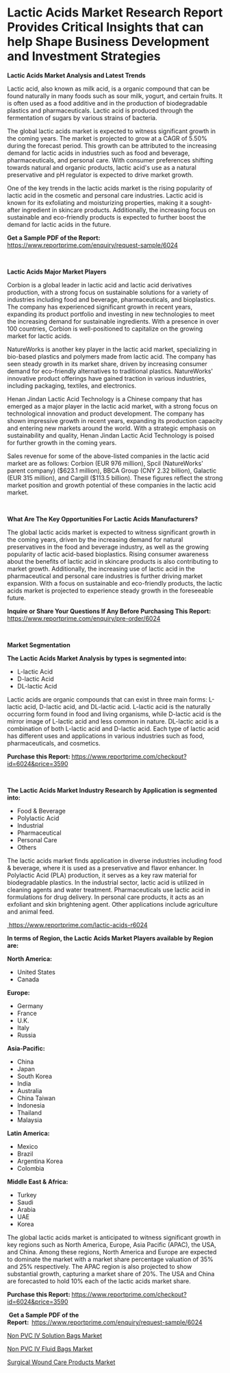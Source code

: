 <p><h1>Lactic Acids Market Research Report Provides Critical Insights that can help Shape Business Development and Investment Strategies</h1></p><p><strong>Lactic Acids Market Analysis and Latest Trends</strong></p>
<p><p>Lactic acid, also known as milk acid, is a organic compound that can be found naturally in many foods such as sour milk, yogurt, and certain fruits. It is often used as a food additive and in the production of biodegradable plastics and pharmaceuticals. Lactic acid is produced through the fermentation of sugars by various strains of bacteria.</p><p>The global lactic acids market is expected to witness significant growth in the coming years. The market is projected to grow at a CAGR of 5.50% during the forecast period. This growth can be attributed to the increasing demand for lactic acids in industries such as food and beverage, pharmaceuticals, and personal care. With consumer preferences shifting towards natural and organic products, lactic acid's use as a natural preservative and pH regulator is expected to drive market growth.</p><p>One of the key trends in the lactic acids market is the rising popularity of lactic acid in the cosmetic and personal care industries. Lactic acid is known for its exfoliating and moisturizing properties, making it a sought-after ingredient in skincare products. Additionally, the increasing focus on sustainable and eco-friendly products is expected to further boost the demand for lactic acids in the future.</p></p>
<p><strong>Get a Sample PDF of the Report:&nbsp;</strong> <a href="https://www.reportprime.com/enquiry/request-sample/6024">https://www.reportprime.com/enquiry/request-sample/6024</a></p>
<p>&nbsp;</p>
<p><strong>Lactic Acids Major Market Players</strong></p>
<p><p>Corbion is a global leader in lactic acid and lactic acid derivatives production, with a strong focus on sustainable solutions for a variety of industries including food and beverage, pharmaceuticals, and bioplastics. The company has experienced significant growth in recent years, expanding its product portfolio and investing in new technologies to meet the increasing demand for sustainable ingredients. With a presence in over 100 countries, Corbion is well-positioned to capitalize on the growing market for lactic acids.</p><p>NatureWorks is another key player in the lactic acid market, specializing in bio-based plastics and polymers made from lactic acid. The company has seen steady growth in its market share, driven by increasing consumer demand for eco-friendly alternatives to traditional plastics. NatureWorks' innovative product offerings have gained traction in various industries, including packaging, textiles, and electronics.</p><p>Henan Jindan Lactic Acid Technology is a Chinese company that has emerged as a major player in the lactic acid market, with a strong focus on technological innovation and product development. The company has shown impressive growth in recent years, expanding its production capacity and entering new markets around the world. With a strategic emphasis on sustainability and quality, Henan Jindan Lactic Acid Technology is poised for further growth in the coming years.</p><p>Sales revenue for some of the above-listed companies in the lactic acid market are as follows: Corbion (EUR 976 million), Spcil (NatureWorks' parent company) ($623.1 million), BBCA Group (CNY 2.32 billion), Galactic (EUR  315 million), and Cargill ($113.5 billion). These figures reflect the strong market position and growth potential of these companies in the lactic acid market.</p></p>
<p>&nbsp;</p>
<p><strong>What Are The Key Opportunities For Lactic Acids Manufacturers?</strong></p>
<p><p>The global lactic acids market is expected to witness significant growth in the coming years, driven by the increasing demand for natural preservatives in the food and beverage industry, as well as the growing popularity of lactic acid-based bioplastics. Rising consumer awareness about the benefits of lactic acid in skincare products is also contributing to market growth. Additionally, the increasing use of lactic acid in the pharmaceutical and personal care industries is further driving market expansion. With a focus on sustainable and eco-friendly products, the lactic acids market is projected to experience steady growth in the foreseeable future.</p></p>
<p><strong>Inquire or Share Your Questions If Any Before Purchasing This Report:</strong> <a href="https://www.reportprime.com/enquiry/pre-order/6024">https://www.reportprime.com/enquiry/pre-order/6024</a></p>
<p>&nbsp;</p>
<p><strong>Market Segmentation</strong></p>
<p><strong>The Lactic Acids Market Analysis by types is segmented into:</strong></p>
<p><ul><li>L-lactic Acid</li><li>D-lactic Acid</li><li>DL-lactic Acid</li></ul></p>
<p><p>Lactic acids are organic compounds that can exist in three main forms: L-lactic acid, D-lactic acid, and DL-lactic acid. L-lactic acid is the naturally occurring form found in food and living organisms, while D-lactic acid is the mirror image of L-lactic acid and less common in nature. DL-lactic acid is a combination of both L-lactic acid and D-lactic acid. Each type of lactic acid has different uses and applications in various industries such as food, pharmaceuticals, and cosmetics.</p></p>
<p><strong>Purchase this Report:&nbsp;</strong><a href="https://www.reportprime.com/checkout?id=6024&price=3590">https://www.reportprime.com/checkout?id=6024&price=3590</a></p>
<p>&nbsp;</p>
<p><strong>The Lactic Acids Market Industry Research by Application is segmented into:</strong></p>
<p><ul><li>Food & Beverage</li><li>Polylactic Acid</li><li>Industrial</li><li>Pharmaceutical</li><li>Personal Care</li><li>Others</li></ul></p>
<p><p>The lactic acids market finds application in diverse industries including food & beverage, where it is used as a preservative and flavor enhancer. In Polylactic Acid (PLA) production, it serves as a key raw material for biodegradable plastics. In the industrial sector, lactic acid is utilized in cleaning agents and water treatment. Pharmaceuticals use lactic acid in formulations for drug delivery. In personal care products, it acts as an exfoliant and skin brightening agent. Other applications include agriculture and animal feed.</p></p>
<p><a href="https://www.reportprime.com/lactic-acids-r6024">&nbsp;https://www.reportprime.com/lactic-acids-r6024</a></p>
<p><strong>In terms of Region, the Lactic Acids Market Players available by Region are:</strong></p>
<p>
    <p> <strong> North America: </strong>
        <ul>
            <li>United States</li>
            <li>Canada</li>
        </ul>
        </p> 
    <p> <strong> Europe: </strong>
        <ul>
            <li>Germany</li>
            <li>France</li>
            <li>U.K.</li>
            <li>Italy</li>
            <li>Russia</li>
        </ul>
        </p> 
    <p> <strong> Asia-Pacific: </strong>
        <ul>
            <li>China</li>
            <li>Japan</li>
            <li>South Korea</li>
            <li>India</li>
            <li>Australia</li>
            <li>China Taiwan</li>
            <li>Indonesia</li>
            <li>Thailand</li>
            <li>Malaysia</li>
        </ul>
        </p> 
    <p> <strong> Latin America: </strong>
        <ul>
            <li>Mexico</li>
            <li>Brazil</li>
            <li>Argentina Korea</li>
            <li>Colombia</li>
        </ul>
        </p> 
    <p> <strong> Middle East & Africa: </strong>
        <ul>
            <li>Turkey</li>
            <li>Saudi</li>
            <li>Arabia</li>
            <li>UAE</li>
            <li>Korea</li>
        </ul>
    </p>
    </p>
<p><p>The global lactic acids market is anticipated to witness significant growth in key regions such as North America, Europe, Asia Pacific (APAC), the USA, and China. Among these regions, North America and Europe are expected to dominate the market with a market share percentage valuation of 35% and 25% respectively. The APAC region is also projected to show substantial growth, capturing a market share of 20%. The USA and China are forecasted to hold 10% each of the lactic acids market share.</p></p>
<p><strong>Purchase this Report: </strong><a href="https://www.reportprime.com/checkout?id=6024&price=3590">https://www.reportprime.com/checkout?id=6024&price=3590</a></p>
<p>&nbsp;<strong>Get a Sample PDF of the Report:&nbsp;&nbsp;</strong><a href="https://www.reportprime.com/enquiry/request-sample/6024">https://www.reportprime.com/enquiry/request-sample/6024</a></p>
<p><strong></strong></p>
<p><p><a href="https://issuu.com/reportprime-2/docs/non-pvc-iv-solution-bags-market-siz_c3b2eb409676b3">Non PVC IV Solution Bags Market</a></p><p><a href="https://issuu.com/reportprime-2/docs/non-pvc-iv-fluid-bags-market-size-2_2fbb0a668a031e">Non PVC IV Fluid Bags Market</a></p><p><a href="https://issuu.com/reportprime-2/docs/surgical-wound-care-products-market-size-2030.pptx">Surgical Wound Care Products Market</a></p></p>